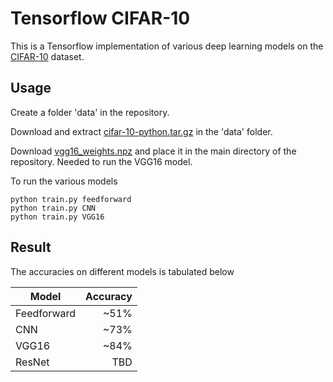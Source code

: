 # Tensorflow CIFAR-10

This is a Tensorflow implementation of various deep learning models on the [CIFAR-10](https://www.cs.toronto.edu/~kriz/cifar.html) dataset.

## Usage
Create a folder 'data' in the repository.

Download and extract [cifar-10-python.tar.gz](https://www.cs.toronto.edu/~kriz/cifar-10-python.tar.gz) in the 'data' folder.

Download [vgg16_weights.npz](https://www.cs.toronto.edu/~frossard/vgg16/vgg16_weights.npz) and place it in the main directory of the repository.
Needed to run the VGG16 model.

To run the various models
```
python train.py feedforward
python train.py CNN
python train.py VGG16
```

## Result
The accuracies on different models is tabulated below

| Model       | Accuracy |
| ----------- | -------: |
| Feedforward | ~51%     |
| CNN         | ~73%     |
| VGG16       | ~84%     |
| ResNet      | TBD      |